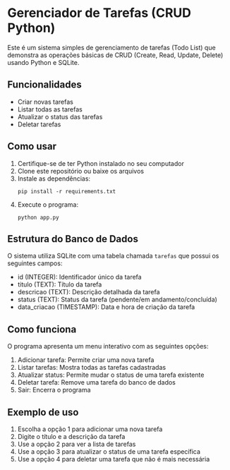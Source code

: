 # Gerenciador de Tarefas (CRUD Python)

Este é um sistema simples de gerenciamento de tarefas (Todo List) que demonstra as operações básicas de CRUD (Create, Read, Update, Delete) usando Python e SQLite.

## Funcionalidades

- Criar novas tarefas
- Listar todas as tarefas
- Atualizar o status das tarefas
- Deletar tarefas

## Como usar

1. Certifique-se de ter Python instalado no seu computador
2. Clone este repositório ou baixe os arquivos
3. Instale as dependências:
   ```
   pip install -r requirements.txt
   ```
4. Execute o programa:
   ```
   python app.py
   ```

## Estrutura do Banco de Dados

O sistema utiliza SQLite com uma tabela chamada `tarefas` que possui os seguintes campos:

- id (INTEGER): Identificador único da tarefa
- titulo (TEXT): Título da tarefa
- descricao (TEXT): Descrição detalhada da tarefa
- status (TEXT): Status da tarefa (pendente/em andamento/concluída)
- data_criacao (TIMESTAMP): Data e hora de criação da tarefa

## Como funciona

O programa apresenta um menu interativo com as seguintes opções:

1. Adicionar tarefa: Permite criar uma nova tarefa
2. Listar tarefas: Mostra todas as tarefas cadastradas
3. Atualizar status: Permite mudar o status de uma tarefa existente
4. Deletar tarefa: Remove uma tarefa do banco de dados
5. Sair: Encerra o programa

## Exemplo de uso

1. Escolha a opção 1 para adicionar uma nova tarefa
2. Digite o título e a descrição da tarefa
3. Use a opção 2 para ver a lista de tarefas
4. Use a opção 3 para atualizar o status de uma tarefa específica
5. Use a opção 4 para deletar uma tarefa que não é mais necessária 